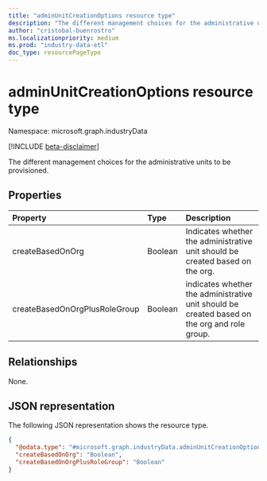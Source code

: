 ```yaml
---
title: "adminUnitCreationOptions resource type"
description: "The different management choices for the administrative units to be provisioned."
author: "cristobal-buenrostro"
ms.localizationpriority: medium
ms.prod: "industry-data-etl"
doc_type: resourcePageType
---
```


# adminUnitCreationOptions resource type

Namespace: microsoft.graph.industryData

[!INCLUDE [beta-disclaimer](../../includes/beta-disclaimer.md)]

The different management choices for the administrative units to be provisioned.

## Properties

| Property                      | Type    | Description                                                                                 |
| :---------------------------- | :------ | :------------------------------------------------------------------------------------------ |
| createBasedOnOrg              | Boolean | Indicates whether the administrative unit should be created based on the org.                |
| createBasedOnOrgPlusRoleGroup | Boolean | indicates whether the administrative unit should be created based on the org and role group. |

## Relationships

None.

## JSON representation

The following JSON representation shows the resource type.

<!-- {
  "blockType": "resource",
  "@odata.type": "microsoft.graph.industryData.adminUnitCreationOptions"
}
-->

```json
{
  "@odata.type": "#microsoft.graph.industryData.adminUnitCreationOptions",
  "createBasedOnOrg": "Boolean",
  "createBasedOnOrgPlusRoleGroup": "Boolean"
}
```
